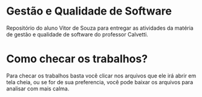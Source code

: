 # Gestão e Qualidade de Software

Repositório do aluno Vitor de Souza para entregar as atividades da matéria de gestão e qualidade de software do professor Calvetti.

# Como checar os trabalhos?

Para checar os trabalhos basta você clicar nos arquivos que ele irá abrir em tela cheia, ou se for de sua preferencia, você pode baixar os arquivos para analisar com mais calma.
